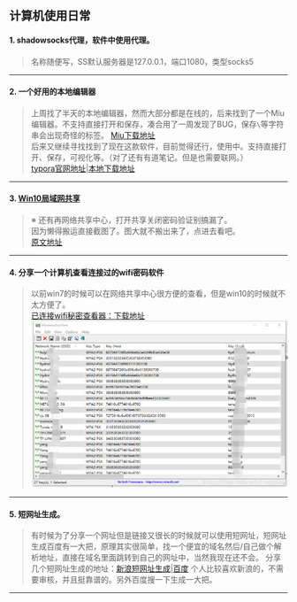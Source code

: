 ## 计算机使用日常

#### 1.  shadowsocks代理，软件中使用代理。

> 名称随便写，SS默认服务器是127.0.0.1，端口1080，类型socks5  

---
#### 2. 一个好用的本地编辑器
> 上周找了半天的本地编辑器，然而大部分都是在线的，后来找到了一个Miu编辑器。不支持直接打开和保存，凑合用了一周发现了BUG，保存`\`等字符串会出现奇怪的标签。
> [Miu下载地址](https://github.com/516457377/Note/raw/master/Windowns/%E8%AE%A1%E7%AE%97%E6%9C%BA%E6%97%A5%E5%B8%B8/Miu-Ange-0.1.3-Setup.exe)  
> 后来又继续寻找找到了现在这款软件，目前觉得还行，使用中。支持直接打开、保存，可视化等。（对了还有有道笔记。但是也需要联网。）  
> [typora官网地址](https://typora.io/#)|[本地下载地址](https://github.com/516457377/Note/raw/master/Windowns/%E8%AE%A1%E7%AE%97%E6%9C%BA%E6%97%A5%E5%B8%B8/typora-setup-x64.exe)  
---
####  3. [Win10局域网共享](https://github.com/516457377/Note/blob/master/Windowns/计算机日常/Win10%E5%85%B1%E4%BA%AB.png)

> ※ 还有再网络共享中心，打开共享关闭密码验证别搞漏了。  
> 因为懒得搬运直接截图了。图大就不搬出来了，点进去看吧。  
> [原文地址](https://blog.csdn.net/qq_29558839/article/details/80711013)

---
#### 4. 分享一个计算机查看连接过的wifi密码软件
> 以前win7的时候可以在网络共享中心很方便的查看，但是win10的时候就不太方便了。  
> [已连接wifi秘密查看器：下载地址](https://raw.githubusercontent.com/516457377/Note/master/Windowns/%E8%AE%A1%E7%AE%97%E6%9C%BA%E6%97%A5%E5%B8%B8/%E5%B7%B2%E8%BF%9E%E6%8E%A5wifi%E7%A7%98%E5%AF%86%E6%9F%A5%E7%9C%8B%E5%99%A8.rar)  
> ![img](/Windowns/计算机日常/img.png)

---
#### 5. 短网址生成。
> 有时候为了分享一个网址但是链接又很长的时候就可以使用短网址，短网址生成百度有一大把，原理其实很简单，找一个便宜的域名然后/自己做个解析地址，直接在域名里面跳转到自己的网址中，当然我现在还不会。
> 分享几个短网址生成的地址：[新浪短网址生成](http://dwz.wailian.work/)|[百度](https://dwz.cn/)
> 个人比较喜欢新浪的，不需要审核，并且挺靠谱的。另外百度搜一下生成一大把。

---
